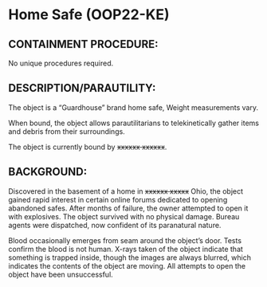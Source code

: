 # Home Safe (OOP22-KE)

## CONTAINMENT PROCEDURE:

No unique procedures required.

## DESCRIPTION/PARAUTILITY:

The object is a “Guardhouse” brand home safe, Weight measurements vary.

When bound, the object allows parautilitarians to telekinetically gather items and debris from their surroundings.

The object is currently bound by ~~xxxxxx xxxxxx~~.

## BACKGROUND:

Discovered in the basement of a home in ~~xxxxxx xxxxx~~ Ohio, the object gained rapid interest in certain online forums dedicated to opening abandoned safes. After months of failure, the owner attempted to open it with explosives. The object survived with no physical damage. Bureau agents were dispatched, now confident of its paranatural nature.

Blood occasionally emerges from seam around the object’s door. Tests confirm the blood is not human. X-rays taken of the object indicate that something is trapped inside, though the images are always blurred, which indicates the contents of the object are moving. All attempts to open the object have been unsuccessful.
